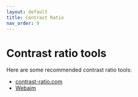 ```yaml
---
layout: default
title: Contrast Ratio 
nav_order: 9
--- 
```

# Contrast ratio tools

Here are some recommended contrast ratio tools:

* [contrast-ratio.com](https://contrast-ratio.com/)
* [Webaim](https://webaim.org/resources/contrastchecker/)



